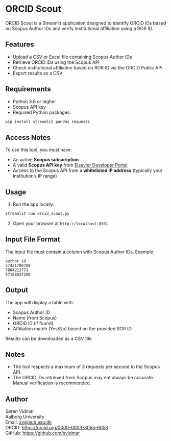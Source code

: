 # ORCID Scout

ORCID Scout is a Streamlit application designed to identify ORCID iDs based on Scopus Author IDs and verify institutional affiliation using a ROR ID.

## Features

- Upload a CSV or Excel file containing Scopus Author IDs
- Retrieve ORCID iDs using the Scopus API
- Check institutional affiliation based on ROR ID via the ORCID Public API
- Export results as a CSV

## Requirements

- Python 3.8 or higher
- Scopus API key
- Required Python packages:

```bash
pip install streamlit pandas requests
```
## Access Notes

To use this tool, you must have:

- An active **Scopus subscription**
- A valid **Scopus API key** from [Elsevier Developer Portal](https://dev.elsevier.com/)
- Access to the Scopus API from a **whitelisted IP address** (typically your institution’s IP range)

## Usage

1. Run the app locally:

```bash
streamlit run orcid_scout.py
```

2. Open your browser at `http://localhost:8501`

## Input File Format

The input file must contain a column with Scopus Author IDs. Example:

```
author_id
57431700700
7004212771
57188837200
```

## Output

The app will display a table with:
- Scopus Author ID
- Name (from Scopus)
- ORCID iD (if found)
- Affiliation match (Yes/No) based on the provided ROR ID

Results can be downloaded as a CSV file.

## Notes

- The tool respects a maximum of 3 requests per second to the Scopus API.
- The ORCID iDs retrieved from Scopus may not always be accurate. Manual verification is recommended.

## Author

Søren Vidmar  
Aalborg University  
Email: sv@aub.aau.dk  
ORCID: https://orcid.org/0000-0003-3055-6053  
GitHub: https://github.com/svidmar
